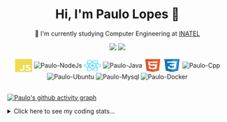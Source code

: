 <div>
  <h1 align="center" > Hi, I'm Paulo Lopes 👋 </h1>
  <p align="center" >🔭 I'm currently studying Computer Engineering at <a href="https://inatel.br/home/" target="_blank">INATEL</a>
  
  </p>
  <div align="center"> 
  <a href="https://www.instagram.com/paulotc1999/" target="_blank"><img src="https://img.shields.io/badge/-Instagram-%23E4405F?style=for-the-badge&logo=instagram&logoColor=white" target="_blank"></a>
  <a href="https://www.linkedin.com/in/paulotc1999/" target="_blank"><img src="https://img.shields.io/badge/-LinkedIn-%230077B5?style=for-the-badge&logo=linkedin&logoColor=white" target="_blank"></a> 
</div>
  
 <div style="display: inline_block" align="center"><br>
  <img align="center" alt="Paulo-Js" height="30" width="40" src="https://raw.githubusercontent.com/devicons/devicon/master/icons/javascript/javascript-plain.svg">
  <img align="center" alt="Paulo-NodeJs" height="30" width="40" src="https://cdn.jsdelivr.net/gh/devicons/devicon/icons/nodejs/nodejs-plain.svg">
  <img align="center" alt="Paulo-React" height="30" width="40" src="https://raw.githubusercontent.com/devicons/devicon/master/icons/react/react-original.svg">
  <img align="center" alt="Paulo-Java" height="30" width="40" src="https://cdn.jsdelivr.net/gh/devicons/devicon/icons/java/java-original.svg">
  <img align="center" alt="Paulo-HTML" height="30" width="40" src="https://raw.githubusercontent.com/devicons/devicon/master/icons/html5/html5-original.svg">
  <img align="center" alt="Paulo-CSS" height="30" width="40" src="https://raw.githubusercontent.com/devicons/devicon/master/icons/css3/css3-original.svg">
  <img align="center" alt="Paulo-Cpp" height="30" width="40" src="https://cdn.jsdelivr.net/gh/devicons/devicon/icons/cplusplus/cplusplus-original.svg">
  <img align="center" alt="Paulo-Ubuntu" height="30" width="40" src="https://cdn.jsdelivr.net/gh/devicons/devicon/icons/ubuntu/ubuntu-plain.svg">
  <img align="center" alt="Paulo-Mysql" height="30" width="40" src="https://cdn.jsdelivr.net/gh/devicons/devicon/icons/mysql/mysql-original.svg">
  <img align="center" alt="Paulo-Docker" height="30" width="40" src="https://cdn.jsdelivr.net/gh/devicons/devicon/icons/docker/docker-plain.svg">
  
</div>
</a>

</br>

[![Paulo's github activity graph](https://activity-graph.herokuapp.com/graph?username=paulotc1999&theme=chartreuse-dark)](https://github.com/ashutosh00710/github-readme-activity-graph)


<div>
<details>
      <summary>Click here to see my coding stats...</summary>
      
<!--START_SECTION:waka-->
![Code Time](http://img.shields.io/badge/Code%20Time-42%20hrs-blue)

![Profile Views](http://img.shields.io/badge/Profile%20Views-18-blue)

![Lines of code](https://img.shields.io/badge/From%20Hello%20World%20I%27ve%20Written-506%20Thousand%20lines%20of%20code-blue)

**🐱 My GitHub Data** 

> 🏆 131 Contributions in the Year 2022
 > 
> 📦 8.5 kB Used in GitHub's Storage 
 > 
> 🚫 Not Opted to Hire
 > 
> 📜 10 Public Repositories 
 > 
> 🔑 19 Private Repositories  
 > 
**I'm an Early 🐤** 

```text
🌞 Morning    120 commits    ██████████░░░░░░░░░░░░░░░   43.32% 
🌆 Daytime    83 commits     ███████░░░░░░░░░░░░░░░░░░   29.96% 
🌃 Evening    73 commits     ██████░░░░░░░░░░░░░░░░░░░   26.35% 
🌙 Night      1 commits      ░░░░░░░░░░░░░░░░░░░░░░░░░   0.36%

```
📅 **I'm Most Productive on Tuesday** 

```text
Monday       43 commits     ████░░░░░░░░░░░░░░░░░░░░░   15.52% 
Tuesday      47 commits     ████░░░░░░░░░░░░░░░░░░░░░   16.97% 
Wednesday    38 commits     ███░░░░░░░░░░░░░░░░░░░░░░   13.72% 
Thursday     43 commits     ████░░░░░░░░░░░░░░░░░░░░░   15.52% 
Friday       42 commits     ███░░░░░░░░░░░░░░░░░░░░░░   15.16% 
Saturday     20 commits     █░░░░░░░░░░░░░░░░░░░░░░░░   7.22% 
Sunday       44 commits     ████░░░░░░░░░░░░░░░░░░░░░   15.88%

```


📊 **This Week I Spent My Time On** 

```text
⌚︎ Time Zone: America/Sao_Paulo

💬 Programming Languages: 
Java                     1 hr 19 mins        ███████░░░░░░░░░░░░░░░░░░   30.07% 
HTML                     1 hr 11 mins        ██████░░░░░░░░░░░░░░░░░░░   27.02% 
YAML                     39 mins             ███░░░░░░░░░░░░░░░░░░░░░░   15.03% 
CSS                      39 mins             ███░░░░░░░░░░░░░░░░░░░░░░   14.97% 
JavaScript               19 mins             █░░░░░░░░░░░░░░░░░░░░░░░░   7.34%

🔥 Editors: 
VS Code                  3 hrs 2 mins        █████████████████░░░░░░░░   69.28% 
IntelliJ                 1 hr 20 mins        ███████░░░░░░░░░░░░░░░░░░   30.72%

💻 Operating System: 
Linux                    4 hrs 13 mins       ████████████████████████░   96.56% 
Windows                  9 mins              ░░░░░░░░░░░░░░░░░░░░░░░░░   3.44%

```

**I Mostly Code in JavaScript** 

```text
JavaScript               10 repos            ██████████░░░░░░░░░░░░░░░   40.0% 
HTML                     9 repos             █████████░░░░░░░░░░░░░░░░   36.0% 
Dart                     2 repos             ██░░░░░░░░░░░░░░░░░░░░░░░   8.0% 
Dockerfile               2 repos             ██░░░░░░░░░░░░░░░░░░░░░░░   8.0% 
Java                     1 repo              █░░░░░░░░░░░░░░░░░░░░░░░░   4.0%

```



 Last Updated on 18/03/2022 06:24:01 UTC
<!--END_SECTION:waka-->


